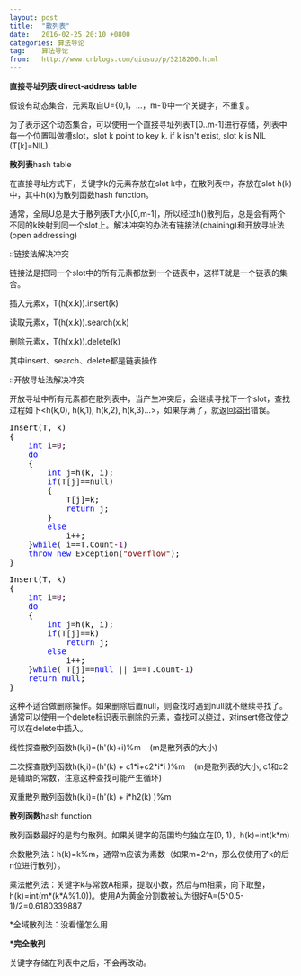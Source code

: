 ```yaml
---
layout: post
title:  "散列表"
date:   2016-02-25 20:10 +0800
categories: 算法导论
tag:    算法导论
from:   http://www.cnblogs.com/qiusuo/p/5218200.html
---
```

<p><strong>直接寻址列表&nbsp;direct-address table</strong></p>
<p>假设有动态集合，元素取自U={0,1，...，m-1}中一个关键字，不重复。</p>
<p>为了表示这个动态集合，可以使用一个直接寻址列表T[0..m-1]进行存储，列表中每一个位置叫做槽slot，slot k point to key k. if k isn't exist, slot k is NIL (T[k]=NIL).</p>
<p><strong>散列表</strong>hash table</p>
<p>在直接寻址方式下，关键字k的元素存放在slot k中，在散列表中，存放在slot h(k)中，其中h(x)为散列函数hash function。</p>
<p>通常，全局U总是大于散列表T大小[0,m-1]，所以经过h()散列后，总是会有两个不同的k映射到同一个slot上。解决冲突的办法有链接法(chaining)和开放寻址法(open addressing)</p>
<p>::链接法解决冲突</p>
<p>链接法是把同一个slot中的所有元素都放到一个链表中，这样T就是一个链表的集合。</p>
<p>插入元素x，T(h(x.k)).insert(k)</p>
<p>读取元素x，T(h(x.k)).search(x.k)</p>
<p>删除元素x，T(h(x.k)).delete(k)</p>
<p>其中insert、search、delete都是链表操作</p>
<p>::开放寻址法解决冲突</p>
<p>开放寻址中所有元素都在散列表中，当产生冲突后，会继续寻找下一个slot，查找过程如下&lt;h(k,0),&nbsp;h(k,1),&nbsp;h(k,2),&nbsp;h(k,3)...&gt;，如果存满了，就返回溢出错误。</p>
<div class="cnblogs_code">
<pre><span style="color: #000000;">Insert(T, k)
{
    </span><span style="color: #0000ff;">int</span> i=<span style="color: #800080;">0</span><span style="color: #000000;">;
    </span><span style="color: #0000ff;">do</span><span style="color: #000000;">
    {
        </span><span style="color: #0000ff;">int</span> j=<span style="color: #000000;">h(k, i);
        </span><span style="color: #0000ff;">if</span>(T[j]==null<span style="color: #000000;">)<br />        {<br />            T[j]=k;
            </span><span style="color: #0000ff;">return</span><span style="color: #000000;"> j;<br />        }
        </span><span style="color: #0000ff;">else</span><span style="color: #000000;">
            i</span>++<span style="color: #000000;">;
    }</span><span style="color: #0000ff;">while</span>( i==T.Count-<span style="color: #800080;">1</span><span style="color: #000000;">)
    </span><span style="color: #0000ff;">throw</span> <span style="color: #0000ff;">new</span> Exception(<span style="color: #800000;">"</span><span style="color: #800000;">overflow</span><span style="color: #800000;">"</span><span style="color: #000000;">);
}</span></pre>
</div>
<div class="cnblogs_code">
<pre><span style="color: #000000;">Insert(T, k)
{
    </span><span style="color: #0000ff;">int</span> i=<span style="color: #800080;">0</span><span style="color: #000000;">;
    </span><span style="color: #0000ff;">do</span><span style="color: #000000;">
    {
        </span><span style="color: #0000ff;">int</span> j=<span style="color: #000000;">h(k, i);
        </span><span style="color: #0000ff;">if</span>(T[j]==<span style="color: #000000;">k)
            </span><span style="color: #0000ff;">return</span><span style="color: #000000;"> j;
        </span><span style="color: #0000ff;">else</span><span style="color: #000000;">
            i</span>++<span style="color: #000000;">;
    }</span><span style="color: #0000ff;">while</span>( T[j]==<span style="color: #0000ff;">null</span> || i==T.Count-<span style="color: #800080;">1</span><span style="color: #000000;">)
    </span><span style="color: #0000ff;">return</span> <span style="color: #0000ff;">null</span><span style="color: #000000;">;
}</span></pre>
</div>
<p>这种不适合做删除操作。如果删除后置null，则查找时遇到null就不继续寻找了。通常可以使用一个delete标识表示删除的元素，查找可以绕过，对insert修改使之可以在delete中插入。</p>
<p>线性探查散列函数h(k,i)=(h'(k)+i)%m &nbsp; &nbsp;(m是散列表的大小)</p>
<p>二次探查散列函数h(k,i)=(h'(k) + c1*i+c2*i*i )%m &nbsp; &nbsp;(m是散列表的大小, c1和c2是辅助的常数，注意这种查找可能产生循环)</p>
<p>双重散列散列函数h(k,i)=(h'(k) + i*h2(k) )%m &nbsp;</p>
<p><strong>散列函数</strong>hash function</p>
<p>散列函数最好的是均匀散列。如果关键字的范围均匀独立在[0, 1)，h(k)=int(k*m)</p>
<p>余数散列法：h(k)=k%m，通常m应该为素数（如果m=2^n，那么仅使用了k的后n位进行散列）。</p>
<p>乘法散列法：关键字k与常数A相乘，提取小数，然后与m相乘，向下取整，h(k)=int(m*(k*A%1.0))。使用A为黄金分割数被认为很好A=(5^0.5-1)/2=0.6180339887</p>
<p>*全域散列法：没看懂怎么用</p>
<p><strong>*完全散列</strong></p>
<p>关键字存储在列表中之后，不会再改动。</p>
<p>&nbsp;</p>
